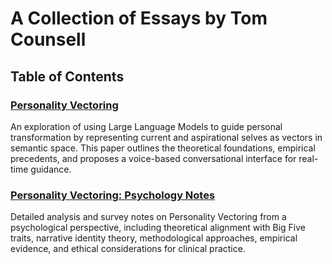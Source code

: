 # A Collection of Essays by Tom Counsell

## Table of Contents

### [Personality Vectoring](./Personality-Vectoring.md)
An exploration of using Large Language Models to guide personal transformation by representing current and aspirational selves as vectors in semantic space. This paper outlines the theoretical foundations, empirical precedents, and proposes a voice-based conversational interface for real-time guidance.

### [Personality Vectoring: Psychology Notes](./Personality-Vectoring-Psy-Notes.md)
Detailed analysis and survey notes on Personality Vectoring from a psychological perspective, including theoretical alignment with Big Five traits, narrative identity theory, methodological approaches, empirical evidence, and ethical considerations for clinical practice.
